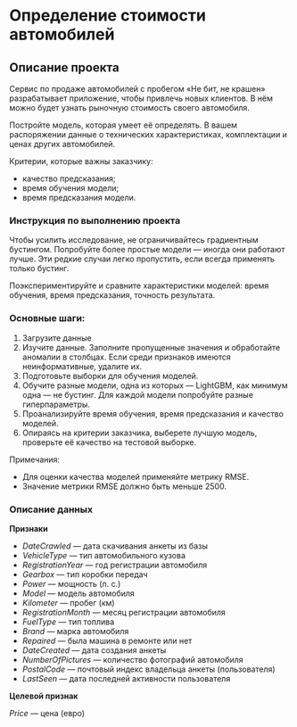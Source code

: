 
# Определение стоимости автомобилей

## Описание проекта

Сервис по продаже автомобилей с пробегом «Не бит, не крашен» разрабатывает приложение, чтобы привлечь новых клиентов. В нём можно будет узнать рыночную стоимость своего автомобиля.

Постройте модель, которая умеет её определять. В вашем распоряжении данные о технических характеристиках, комплектации и ценах других автомобилей.

Критерии, которые важны заказчику:

-   качество предсказания;
-   время обучения модели;
-   время предсказания модели.

### Инструкция по выполнению проекта

Чтобы усилить исследование, не ограничивайтесь градиентным бустингом. Попробуйте более простые модели — иногда они работают лучше. Эти редкие случаи легко пропустить, если всегда применять только бустинг.

Поэкспериментируйте и сравните характеристики моделей: время обучения, время предсказания, точность результата.

### Основные шаги:

1.  Загрузите данные
2.  Изучите данные. Заполните пропущенные значения и обработайте аномалии в столбцах. Если среди признаков имеются неинформативные, удалите их.
3.  Подготовьте выборки для обучения моделей.
4.  Обучите разные модели, одна из которых — LightGBM, как минимум одна — не бустинг. Для каждой модели попробуйте разные гиперпараметры.
5.  Проанализируйте время обучения, время предсказания и качество моделей.
6.  Опираясь на критерии заказчика, выберете лучшую модель, проверьте её качество на тестовой выборке.

Примечания:

-   Для оценки качества моделей применяйте метрику RMSE.
-   Значение метрики RMSE должно быть меньше 2500.

### Описание данных

**Признаки**

-   _DateCrawled_ — дата скачивания анкеты из базы
-   _VehicleType_ — тип автомобильного кузова
-   _RegistrationYear_ — год регистрации автомобиля
-   _Gearbox_ — тип коробки передач
-   _Power_ — мощность (л. с.)
-   _Model_ — модель автомобиля
-   _Kilometer_ — пробег (км)
-   _RegistrationMonth_ — месяц регистрации автомобиля
-   _FuelType_ — тип топлива
-   _Brand_ — марка автомобиля
-   _Repaired_ — была машина в ремонте или нет
-   _DateCreated_ — дата создания анкеты
-   _NumberOfPictures_ — количество фотографий автомобиля
-   _PostalCode_ — почтовый индекс владельца анкеты (пользователя)
-   _LastSeen_ — дата последней активности пользователя

**Целевой признак**

_Price_ — цена (евро)

